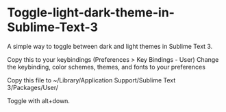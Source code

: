 # Toggle-light-dark-theme-in-Sublime-Text-3

A simple way to toggle between dark and light themes in Sublime Text 3.

Copy this to your keybindings (Preferences > Key Bindings - User)
Change the keybinding, color schemes, themes, and fonts to your preferences

Copy this file to ~/Library/Application Support/Sublime Text 3/Packages/User/

Toggle with alt+down. 
